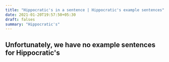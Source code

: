 ```yaml
---
title: "Hippocratic's in a sentence | Hippocratic's example sentences"
date: 2021-01-20T19:57:50+05:30
draft: falses
summary: "Hippocratic's"
---
```

## Unfortunately, we have no example sentences for Hippocratic's                 
